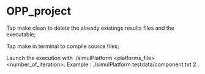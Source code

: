 # OPP_project

Tap make clean to delete the already existings results files and the executable;

Tap make in terminal to compile source files;

Launch the execution with ./simulPlatform <platforms_file> <number_of_iteration>. Example : ./simulPlatform testdata/component.txt 2 .
